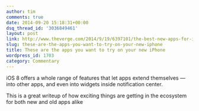 ```yaml
---
author: tim
comments: true
date: 2014-09-20 15:18:31+00:00
dsq_thread_id: '3036849461'
layout: post
link: http://www.theverge.com/2014/9/19/6397101/the-best-new-apps-for-iphone-ios-8
slug: these-are-the-apps-you-want-to-try-on-your-new-iphone
title: These are the apps you want to try on your new iPhone
wordpress_id: 1703
category: Commentary
---
```


>  
iOS 8 offers a whole range of features that let apps extend themselves — into
other apps, and even into widgets inside notification center.

This is a great writeup of how exciting things are getting in the ecosystem
for both new and old apps alike
